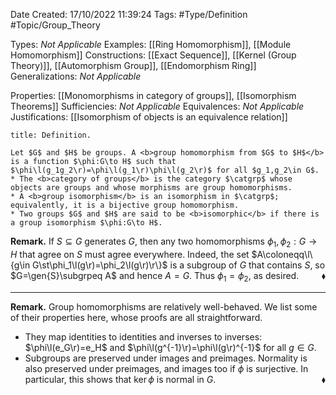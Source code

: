 <div class="topSpace"></div>

Date Created: 17/10/2022 11:39:24
Tags: #Type/Definition #Topic/Group_Theory

Types: <i>Not Applicable</i>
Examples: [[Ring Homomorphism]], [[Module Homomorphism]]
Constructions: [[Exact Sequence]], [[Kernel (Group Theory)]], [[Automorphism Group]], [[Endomorphism Ring]]
Generalizations: <i>Not Applicable</i>

Properties: [[Monomorphisms in category of groups]], [[Isomorphism Theorems]]
Sufficiencies: <i>Not Applicable</i>
Equivalences: <i>Not Applicable</i>
Justifications: [[Isomorphism of objects is an equivalence relation]]

``` ad-Definition
title: Definition.

Let $G$ and $H$ be groups. A <b>group homomorphism from $G$ to $H$</b> is a function $\phi:G\to H$ such that $\phi\l(g_1g_2\r)=\phi\l(g_1\r)\phi\l(g_2\r)$ for all $g_1,g_2\in G$.
* The <b>category of groups</b> is the category $\catgrp$ whose objects are groups and whose morphisms are group homomorphisms.
* A <b>group isomorphism</b> is an isomorphism in $\catgrp$; equivalently, it is a bijective group homomorphism.
* Two groups $G$ and $H$ are said to be <b>isomorphic</b> if there is a group isomorphism $\phi:G\to H$.

```

<b>Remark.</b> If $S\subseteq G$ generates $G$, then any two homomorphisms $\phi_1,\phi_2:G\to H$ that agree on $S$ must agree everywhere. Indeed, the set $A\coloneqq\l\{g\in G\st\phi_1\l(g\r)=\phi_2\l(g\r)\r\}$ is a subgroup of $G$ that contains $S$, so $G=\gen{S}\subgrpeq A$ and hence $A=G$. Thus $\phi_1=\phi_2$, as desired.<span style="float:right;">$\blacklozenge$</span>

---

<b>Remark.</b> Group homomorphisms are relatively well-behaved. We list some of their properties here, whose proofs are all straightforward.
* They map identities to identities and inverses to inverses: $\phi\l(e_G\r)=e_H$ and $\phi\l(g^{-1}\r)=\phi\l(g\r)^{-1}$ for all $g\in G$.
* Subgroups are preserved under images and preimages. Normality is also preserved under preimages, and images too if $\phi$ is surjective. In particular, this shows that $\ker\phi$ is normal in $G$.<span style="float:right;">$\blacklozenge$</span>
